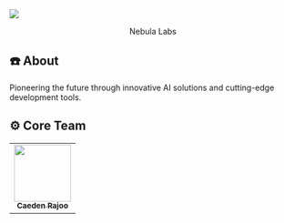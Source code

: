 <img align="center" src="https://www.nebulalab.xyz/og-image.png"/>

<p align="center">Nebula Labs</p>
<h2>☎️ About</h2>
<p>Pioneering the future through innovative AI solutions and cutting-edge development tools.</p></p>
<h2 width="100%">⚙️ Core Team</h2>
<table>
  <tr>
     <td align="center"><a href="https://github.com/caedencode">
        <img src="https://avatars.githubusercontent.com/u/80152982?v=4" width="100px;" alt=""/>
        <br />
        <sub><b>Caeden Rajoo</b></sub></a><br />
  </tr>
</table>
